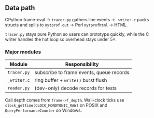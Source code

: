 ## Data path

CPython frame-eval -> `tracer.py` gathers line events -> `_writer.c` packs structs and
spills to `nytprof.out` -> Perl `nytprofhtml` -> HTML.

`tracer.py` stays pure Python so users can prototype quickly, while the C writer handles the
hot loop so overhead stays under 5×.

### Major modules

| Module      | Responsibility                           |
|-------------|------------------------------------------|
| `tracer.py` | subscribe to frame events, queue records |
| `_writer.c` | ring buffer + `write()` burst flush      |
| `reader.py` | (dev-only) decode records for tests      |

Call depth comes from `frame->f_depth`. Wall-clock ticks use `clock_gettime(CLOCK_MONOTONIC_RAW)`
on POSIX and `QueryPerformanceCounter` on Windows.
